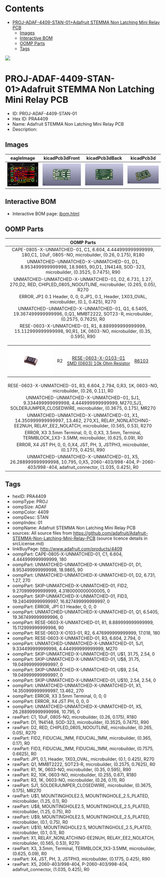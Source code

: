 



Contents
========

* [PROJ-ADAF-4409-STAN-01>Adafruit STEMMA Non Latching Mini Relay PCB](#proj-adaf-4409-stan-01adafruit-stemma-non-latching-mini-relay-pcb)
	* [Images](#images)
	* [Interactive BOM](#interactive-bom)
	* [OOMP Parts](#oomp-parts)
	* [Tags](#tags)
  
![][im]
# PROJ-ADAF-4409-STAN-01>Adafruit STEMMA Non Latching Mini Relay PCB

- ID: PROJ-ADAF-4409-STAN-01
- Hex ID: PRA4409
- Name: Adafruit STEMMA Non Latching Mini Relay PCB
- Description: 

## Images
  
  

|eagleImage|kicadPcb3dFront|kicadPcb3dBack|kicadPcb3d|
| :---: | :---: | :---: | :---: |
|[![eagleImage](eagleImage_140.png)](eagleImage_600.png)|[![kicadPcb3dFront](kicadPcb3dFront_140.png)](kicadPcb3dFront_600.png)|[![kicadPcb3dBack](kicadPcb3dBack_140.png)](kicadPcb3dBack_600.png)|[![kicadPcb3d](kicadPcb3d_140.png)](kicadPcb3d_600.png)|

## Interactive BOM

- Interactive BOM page: [ibom.html](kicad/bom/ibom.html)

## OOMP Parts
  

|OOMP Parts|
| :---: |
|CAPE-0805-X-UNMATCHED-01, C1, 6.604, 4.444999999999999, 180,C1, 10uF, 0805-NO, microbuilder, (0.26, 0.175), R180|
|UNMATCHED-UNMATCHED-X-UNMATCHED-01, D1, 8.953499999999998, 18.9865, 90,D1, 1N4148, SOD-323, microbuilder, (0.3525, 0.7475), R90|
|UNMATCHED-UNMATCHED-X-UNMATCHED-01, D2, 6.731, 1.27, 270,D2, RED, CHIPLED_0805_NOOUTLINE, microbuilder, (0.265, 0.05), R270|
|ERROR, JP1 0.1 Header, 0, 0, 0,JP1, 0.1, Header, 1X03_OVAL, microbuilder, (0.1, 0.425), R270|
|UNMATCHED-UNMATCHED-X-UNMATCHED-01, Q1, 6.5405, 19.367499999999996, 0,Q1, MMBT2222, SOT23-R, microbuilder, (0.2575, 0.7625), R0|
|RESE-0603-X-UNMATCHED-01, R1, 8.889999999999999, 15.112999999999998, 90,R1, 1K, 0603-NO, microbuilder, (0.35, 0.595), R90|
|<table><tr><td>![RESE-0603-X-O103-01](https://raw.githubusercontent.com/oomlout/oomlout_OOMP_parts/main/RESE-0603-X-O103-01/image_140.jpg)</td><td> R2</td><td>[RESE-0603-X-O103-01<br>SMD (0603) 10k Ohm Resistor](https://github.com/oomlout/oomlout_OOMP_parts/tree/main/RESE-0603-X-O103-01/)</td><td>[R6103](https://github.com/oomlout/oomlout_OOMP_parts/tree/main/RESE-0603-X-O103-01/)</td></tr></table>|
|RESE-0603-X-UNMATCHED-01, R3, 6.604, 2.794, 0,R3, 1K, 0603-NO, microbuilder, (0.26, 0.11), R0|
|UNMATCHED-UNMATCHED-X-UNMATCHED-01, SJ1, 9.334499999999998, 4.444999999999999, M270,SJ1, SOLDERJUMPER_CLOSEDWIRE, microbuilder, (0.3675, 0.175), MR270|
|UNMATCHED-UNMATCHED-X-UNMATCHED-01, X1, 14.350999999999997, 13.462, 270,X1, RELAY_NONLATCHING-EE2NUH, RELAY_EE2_NOLATCH, microbuilder, (0.565, 0.53), R270|
|ERROR, X3 3.5mm Terminal, 0, 0, 0,X3, 3.5mm, Terminal, TERMBLOCK_1X3-3.5MM, microbuilder, (0.625, 0.09), R0|
|ERROR, X4 JST PH, 0, 0, 0,X4, JST, PH, 3, JSTPH3, microbuilder, (0.1775, 0.425), R90|
|UNMATCHED-UNMATCHED-X-UNMATCHED-01, X5, 26.288999999999998, 10.795, 0,X5, 2060-403/998-404, P-2060-403/998-404, adafruit_connector, (1.035, 0.425), R0|

## Tags

- hexID: PRA4409
- oompType: PROJ
- oompSize: ADAF
- oompColor: 4409
- oompDesc: STAN
- oompIndex: 01
- oompName: Adafruit STEMMA Non Latching Mini Relay PCB
- sources: All source files from https://github.com/adafruit/Adafruit-STEMMA-Non-Latching-Mini-Relay-PCB (source licence details in srcLicense.md)
- linkBuyPage: http://www.adafruit.com/products/4409
- oompPart: CAPE-0805-X-UNMATCHED-01, C1, 6.604, 4.444999999999999, 180
- oompPart: UNMATCHED-UNMATCHED-X-UNMATCHED-01, D1, 8.953499999999998, 18.9865, 90
- oompPart: UNMATCHED-UNMATCHED-X-UNMATCHED-01, D2, 6.731, 1.27, 270
- oompPart: SKIP-UNMATCHED-X-UNMATCHED-01, FID2, 9.270999999999999, 4.3180000000000005, 0
- oompPart: SKIP-UNMATCHED-X-UNMATCHED-01, FID3, 19.240499999999997, 16.827499999999997, 0
- oompPart: ERROR, JP1 0.1 Header, 0, 0, 0
- oompPart: UNMATCHED-UNMATCHED-X-UNMATCHED-01, Q1, 6.5405, 19.367499999999996, 0
- oompPart: RESE-0603-X-UNMATCHED-01, R1, 8.889999999999999, 15.112999999999998, 90
- oompPart: RESE-0603-X-O103-01, R2, 6.476999999999999, 17.018, 180
- oompPart: RESE-0603-X-UNMATCHED-01, R3, 6.604, 2.794, 0
- oompPart: UNMATCHED-UNMATCHED-X-UNMATCHED-01, SJ1, 9.334499999999998, 4.444999999999999, M270
- oompPart: SKIP-UNMATCHED-X-UNMATCHED-01, U$1, 31.75, 2.54, 0
- oompPart: SKIP-UNMATCHED-X-UNMATCHED-01, U$8, 31.75, 19.049999999999997, 0
- oompPart: SKIP-UNMATCHED-X-UNMATCHED-01, U$9, 2.54, 19.049999999999997, 0
- oompPart: SKIP-UNMATCHED-X-UNMATCHED-01, U$10, 2.54, 2.54, 0
- oompPart: UNMATCHED-UNMATCHED-X-UNMATCHED-01, X1, 14.350999999999997, 13.462, 270
- oompPart: ERROR, X3 3.5mm Terminal, 0, 0, 0
- oompPart: ERROR, X4 JST PH, 0, 0, 0
- oompPart: UNMATCHED-UNMATCHED-X-UNMATCHED-01, X5, 26.288999999999998, 10.795, 0
- rawPart: C1, 10uF, 0805-NO, microbuilder, (0.26, 0.175), R180
- rawPart: D1, 1N4148, SOD-323, microbuilder, (0.3525, 0.7475), R90
- rawPart: D2, RED, CHIPLED_0805_NOOUTLINE, microbuilder, (0.265, 0.05), R270
- rawPart: FID2, FIDUCIAL_1MM, FIDUCIAL_1MM, microbuilder, (0.365, 0.17), R0
- rawPart: FID3, FIDUCIAL_1MM, FIDUCIAL_1MM, microbuilder, (0.7575, 0.6625), R0
- rawPart: JP1, 0.1, Header, 1X03_OVAL, microbuilder, (0.1, 0.425), R270
- rawPart: Q1, MMBT2222, SOT23-R, microbuilder, (0.2575, 0.7625), R0
- rawPart: R1, 1K, 0603-NO, microbuilder, (0.35, 0.595), R90
- rawPart: R2, 10K, 0603-NO, microbuilder, (0.255, 0.67), R180
- rawPart: R3, 1K, 0603-NO, microbuilder, (0.26, 0.11), R0
- rawPart: SJ1, SOLDERJUMPER_CLOSEDWIRE, microbuilder, (0.3675, 0.175), MR270
- rawPart: U$1, MOUNTINGHOLE2.5, MOUNTINGHOLE_2.5_PLATED, microbuilder, (1.25, 0.1), R0
- rawPart: U$8, MOUNTINGHOLE2.5, MOUNTINGHOLE_2.5_PLATED, microbuilder, (1.25, 0.75), R0
- rawPart: U$9, MOUNTINGHOLE2.5, MOUNTINGHOLE_2.5_PLATED, microbuilder, (0.1, 0.75), R0
- rawPart: U$10, MOUNTINGHOLE2.5, MOUNTINGHOLE_2.5_PLATED, microbuilder, (0.1, 0.1), R0
- rawPart: X1, RELAY_NONLATCHING-EE2NUH, RELAY_EE2_NOLATCH, microbuilder, (0.565, 0.53), R270
- rawPart: X3, 3.5mm, Terminal, TERMBLOCK_1X3-3.5MM, microbuilder, (0.625, 0.09), R0
- rawPart: X4, JST, PH, 3, JSTPH3, microbuilder, (0.1775, 0.425), R90
- rawPart: X5, 2060-403/998-404, P-2060-403/998-404, adafruit_connector, (1.035, 0.425), R0



[im]: kicadPcb3d_450.png
